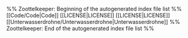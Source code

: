 %% Zoottelkeeper: Beginning of the autogenerated index file list  %%
 [[Code/Code|Code]]
 [[LICENSE|LICENSE]]
 [[LICENSE|LICENSE]]
 [[Unterwasserdrohne/Unterwasserdrohne|Unterwasserdrohne]]
%% Zoottelkeeper: End of the autogenerated index file list  %%
